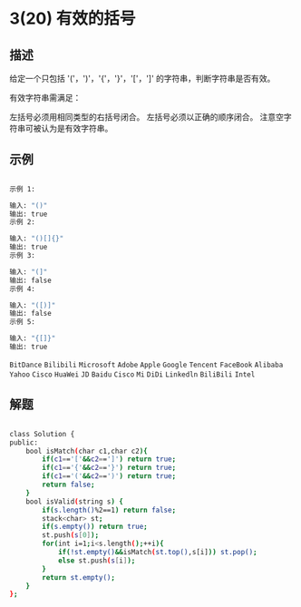 # 3(20) 有效的括号

## 描述

给定一个只包括 '('，')'，'{'，'}'，'['，']' 的字符串，判断字符串是否有效。

有效字符串需满足：

左括号必须用相同类型的右括号闭合。
左括号必须以正确的顺序闭合。
注意空字符串可被认为是有效字符串。

## 示例
```bash

示例 1:

输入: "()"
输出: true
示例 2:

输入: "()[]{}"
输出: true
示例 3:

输入: "(]"
输出: false
示例 4:

输入: "([)]"
输出: false
示例 5:

输入: "{[]}"
输出: true

``` 

`BitDance` `Bilibili` `Microsoft` `Adobe` `Apple` `Google` `Tencent` `FaceBook` `Alibaba` `Yahoo` `Cisco` `HuaWei` `JD` `Baidu` `Cisco` `Mi` `DiDi` `Linkedln` `BiliBili` `Intel`

## 解题

```bash

class Solution {
public:
    bool isMatch(char c1,char c2){
        if(c1=='['&&c2==']') return true;
        if(c1=='{'&&c2=='}') return true;
        if(c1=='('&&c2==')') return true;
        return false;
    }
    bool isValid(string s) {
        if(s.length()%2==1) return false;
        stack<char> st;
        if(s.empty()) return true;
        st.push(s[0]);
        for(int i=1;i<s.length();++i){
            if(!st.empty()&&isMatch(st.top(),s[i])) st.pop();
            else st.push(s[i]);
        }
        return st.empty();
    }
};

```